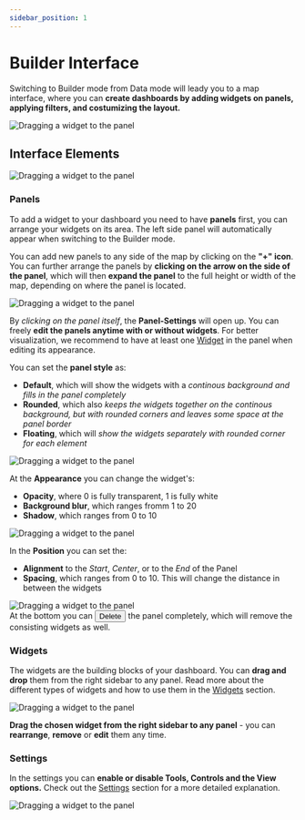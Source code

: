 ```yaml
---
sidebar_position: 1
---
```



# Builder Interface

Switching to Builder mode from Data mode will leady you to a map interface, where you can **create dashboards by adding widgets on panels, applying filters, and costumizing the layout.**

<div style={{ display: 'flex', flexDirection: 'column', alignItems: 'center'}}>
  <img src={require('/img/builder/builder_switch.gif').default} alt="Dragging a widget to the panel" style={{ maxHeight: "auto", maxWidth: "auto", objectFit: "cover"}}/>
</div> 

## Interface Elements

<div style={{ display: 'flex', flexDirection: 'column', alignItems: 'center'}}>
  <img src={require('/img/builder/builder_interface.png').default} alt="Dragging a widget to the panel" style={{ maxHeight: "auto", maxWidth: "auto", objectFit: "cover"}}/>
</div> 

### Panels

To add a widget to your dashboard you need to have **panels** first, you can arrange your widgets on its area. The left side panel will automatically appear when switching to the Builder mode.

<div> </div>

You can add new panels to any side of the map by clicking on the **"+" icon**.
You can further arrange the panels by **clicking on the arrow on the side of the panel**, which will then **expand the panel** to the full height or width of the map, depending on where the panel is located.

<div style={{ display: 'flex', flexDirection: 'column', alignItems: 'center'}}>
  <img src={require('/img/builder/new_panel.gif').default} alt="Dragging a widget to the panel" style={{ maxHeight: "auto", maxWidth: "auto", objectFit: "cover"}}/>
</div> 

<div> </div>

 By *clicking on the panel itself*, the **Panel-Settings** will open up. You can freely **edit the panels anytime with or without widgets**. For better visualization, we recommend to have at least one [Widget](/builder/builder_interface.md#widgets) in the panel when editing its appearance.

<div> </div>

You can set the **panel style** as:
- **Default**, which will show the widgets with a *continous background and fills in the panel completely*
- **Rounded**, which also *keeps the widgets together on the continous background, but with rounded corners and leaves some space at the panel border*
- **Floating**, which will *show the widgets separately with rounded corner for each element*

<div style={{ display: 'flex', flexDirection: 'column', alignItems: 'center'}}>
  <img src={require('/img/builder/panel_options.gif').default} alt="Dragging a widget to the panel" style={{ maxHeight: "auto", maxWidth: "400px", objectFit: "cover"}}/>
</div> 

At the **Appearance** you can change the widget's:
- **Opacity**, where 0 is fully transparent, 1 is fully white
- **Background blur**, which ranges fromm 1 to 20
- **Shadow**, which ranges from 0 to 10

<div style={{ display: 'flex', flexDirection: 'column', alignItems: 'center'}}>
  <img src={require('/img/builder/panel_appearance.gif').default} alt="Dragging a widget to the panel" style={{ maxHeight: "auto", maxWidth: "400px", objectFit: "cover"}}/>
</div> 

In the **Position** you can set the:
- **Alignment** to the *Start*, *Center*, or to the *End* of the Panel
- **Spacing**, which ranges from 0 to 10. This will change the distance in between the widgets

<div style={{ display: 'flex', flexDirection: 'column', alignItems: 'center'}}>
  <img src={require('/img/builder/panel_position.gif').default} alt="Dragging a widget to the panel" style={{ maxHeight: "auto", maxWidth: "400px", objectFit: "cover"}}/>
</div> 


<div></div>
At the bottom you can <button>Delete</button> the panel completely, which will remove the consisting widgets as well. 


### Widgets

The widgets are the building blocks of your dashboard. You can **drag and drop** them from the right sidebar to any panel. Read more about the different types of widgets and how to use them in the [Widgets](builder/widgets.md) section.


<div style={{ display: 'flex', flexDirection: 'column', alignItems: 'center'}}>
  <img src={require('/img/builder/widget_drag.gif').default} alt="Dragging a widget to the panel" style={{ maxHeight: "auto", maxWidth: "auto", objectFit: "cover"}}/>
</div> 

<div></div>

**Drag the chosen widget from the right sidebar to any panel** - you can **rearrange**, **remove** or **edit** them any time.

### Settings

In the settings you can **enable or disable Tools, Controls and the View options.**
Check out the [Settings](builder/settings.md) section for a more detailed explanation.

<div style={{ display: 'flex', flexDirection: 'column', alignItems: 'center'}}>
  <img src={require('/img/builder/interface_settings.png').default} alt="Dragging a widget to the panel" style={{ maxHeight: "auto", maxWidth: "auto", objectFit: "cover"}}/>
</div> 